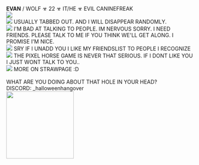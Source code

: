 **EVAN** / WOLF ☣ 22 ☣  IT/HE ☣ EVIL CANINEFREAK <br/>
<img src="https://gifcity.carrd.co/assets/images/gallery39/59e6c9a7.gif?v=47652796">
<br/>
<img src="https://i.imgur.com/ovaff5r.gif"> USUALLY TABBED OUT. AND I WILL DISAPPEAR RANDOMLY.
<br/>
<img src="https://i.imgur.com/kqNZIYF.gif"> I'M BAD AT TALKING TO PEOPLE. IM NERVOUS SORRY. I NEED FRIENDS. PLEASE TALK TO ME IF YOU THINK WE'LL GET ALONG. I PROMISE I'M NICE.
<br/> 
<img src="https://i.imgur.com/BjtQDjG.gif"> SRY IF I UNADD YOU I LIKE MY FRIENDSLIST TO PEOPLE I RECOGNIZE 
<br/>
<img src="https://gifcity.carrd.co/assets/images/gallery31/1ad9e5e9.gif?v=47652796"> THE PIXEL HORSE GAME IS NEVER THAT SERIOUS. IF I DONT LIKE YOU I JUST WONT TALK TO YOU..
<br/>
<img src="https://gifcity.carrd.co/assets/images/gallery01/541621c7.gif?v=47652796"> MORE ON STRAWPAGE :D
<br/>
<br/>
WHAT ARE YOU DOING ABOUT THAT HOLE IN YOUR HEAD? <br/>
DISCORD: _halloweenhangover <br/>
 <img src="https://i.imgur.com/trK19Wf.gif" width="180"> <br/> <br/> <br/>
 
